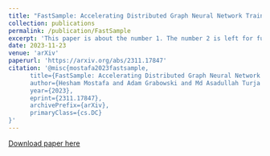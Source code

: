 ```yaml
---
title: "FastSample: Accelerating Distributed Graph Neural Network Training for Billion-Scale Graphs"
collection: publications
permalink: /publication/FastSample
excerpt: 'This paper is about the number 1. The number 2 is left for future work.'
date: 2023-11-23
venue: 'arXiv'
paperurl: 'https://arxiv.org/abs/2311.17847'
citation: '@misc{mostafa2023fastsample,
      title={FastSample: Accelerating Distributed Graph Neural Network Training for Billion-Scale Graphs}, 
      author={Hesham Mostafa and Adam Grabowski and Md Asadullah Turja and Juan Cervino and Alejandro Ribeiro and Nageen Himayat},
      year={2023},
      eprint={2311.17847},
      archivePrefix={arXiv},
      primaryClass={cs.DC}
}'
---
```


[Download paper here](https://arxiv.org/abs/2311.17847)
